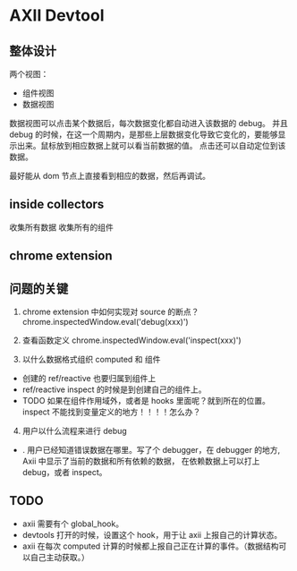 # AXII Devtool

## 整体设计

两个视图：
- 组件视图
- 数据视图

数据视图可以点击某个数据后，每次数据变化都自动进入该数据的 debug。
并且 debug 的时候，在这一个周期内，是那些上层数据变化导致它变化的，要能够显示出来。鼠标放到相应数据上就可以看当前数据的值。
点击还可以自动定位到该数据。

最好能从 dom 节点上直接看到相应的数据，然后再调试。

## inside collectors

收集所有数据
收集所有的组件

## chrome extension

## 问题的关键

1. chrome extension 中如何实现对 source 的断点？
chrome.inspectedWindow.eval('debug(xxx)')

2. 查看函数定义
chrome.inspectedWindow.eval('inspect(xxx)')

3. 以什么数据格式组织 computed 和 组件
 - 创建的 ref/reactive 也要归属到组件上
 - ref/reactive inspect 的时候是到创建自己的组件上。
 - TODO 如果在组件作用域外，或者是 hooks 里面呢？就到所在的位置。inspect 不能找到变量定义的地方！！！！怎么办？

4. 用户以什么流程来进行 debug
 - . 用户已经知道错误数据在哪里。写了个 debugger，在 debugger 的地方, Axii 中显示了当前的数据和所有依赖的数据，
在依赖数据上可以打上 debug，或者 inspect。


## TODO

- axii 需要有个 global_hook。
- devtools 打开的时候，设置这个 hook，用于让 axii 上报自己的计算状态。
- axii 在每次 computed 计算的时候都上报自己正在计算的事件。（数据结构可以自己主动获取。）

 